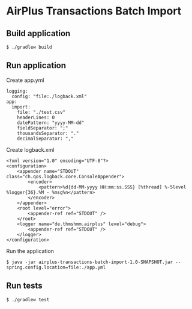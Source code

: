 # AirPlus Transactions Batch Import

## Build application

```
$ ./gradlew build
```

## Run application

Create app.yml
```
logging:
  config: "file:./logback.xml"
app:
  import:
    file: "./test.csv"
    headerLines: 0
    datePattern: "yyyy-MM-dd"
    fieldSeparator: ";"
    thousandsSeparator: "."
    decimalSeparator: ","
```

Create logback.xml
```
<?xml version="1.0" encoding="UTF-8"?>
<configuration>
    <appender name="STDOUT" class="ch.qos.logback.core.ConsoleAppender">
        <encoder>
            <pattern>%d{dd-MM-yyyy HH:mm:ss.SSS} [%thread] %-5level %logger{36}.%M - %msg%n</pattern>
        </encoder>
    </appender>
    <root level="error">
        <appender-ref ref="STDOUT" />
    </root>
    <logger name="de.thmshmm.airplus" level="debug">
        <appender-ref ref="STDOUT" />
    </logger>
</configuration>
```

Run the application
```
$ java -jar airplus-transactions-batch-import-1.0-SNAPSHOT.jar --spring.config.location=file:./app.yml
```

## Run tests
```
$ ./gradlew test
```
